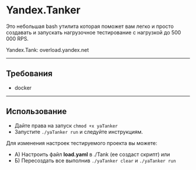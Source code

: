 # Yandex.Tanker
Это небольшая bash утилита которая поможет вам легко и просто создавать и запускать нагрузочное тестирование с нагрузкой до 500 000 RPS.

Yandex.Tank: overload.yandex.net
___
## Требования
- docker
___
## Использование
- Дайте права на запуск `chmod +x yaTanker`
- Запустите `./yaTanker run` и следуйте инструкциям.

Для изменения настроек тестируемого проекта вы можете:
- А) Настроить файл **load.yaml** в ./Tank (ее создаст скрипт)
или
- Б) Пересоздать все выполнив `./yaTanker clear` и `./yaTanker run`
